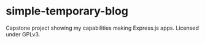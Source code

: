 # simple-temporary-blog

Capstone project showing my capabilities making Express.js apps. Licensed under GPLv3.
